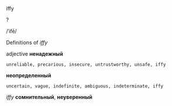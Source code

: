 iffy

?

/ˈifē/

Definitions of _iffy_

adjective
**ненадежный**

    unreliable, precarious, insecure, untrustworthy, unsafe, iffy
**неопределенный**

    uncertain, vague, indefinite, ambiguous, indeterminate, iffy

_iffy_
**сомнительный**, **неуверенный**